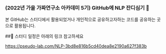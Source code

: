 ### (2022년 가을 가짜연구소 아카데미 5기) GitHub에 NLP 잔디심기 👋

본 GitHub는 스터디에서 활용되었거나 개인적으로 공유하고자하는 코드를 공유하는 곳으로 활용됩니다.

 ##🔭 스터디 일정은 아래의 링크 참고하세요
 
https://pseudo-lab.com/NLP-3bd8e816b5cd40dea8e2190a627f383b
